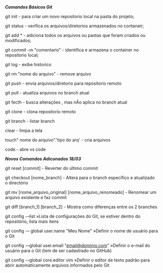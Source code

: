 ***Comandos Básicos Git***


git init - para criar um novo repositorio local na pasta do projeto;

git status - verifica os arquivos/diretorios armazenados no contaneir;

git add *  - adiciona todos os arquivos ou pastas que foram criados ou modificados;

git commit -m "comentario" - identifica e armazena o container no repositorio local;

git log - exibe historico

git rm "nome do arquivo" - remove arquivo

git push - envia arquivos/diretorio para repositorio remoto

git pull - atualiza arquivos no branch atual

git fecth - busca alterações , mas nÃo aplica no branch atual

git clone - clona repositorio remoto

git branch - listar branch


clear - limpa a tela

touch" nome do arquivo".'tipo do arq' - cria arquivos

code.- abre vs code


***Novos Comandos Adiconados 18/03***


git reset [commit] - Reverter do último commit

git checkout [nome_branch] - Altera para o branch específico e atualizado o directório

git mv [nome_arquivo_original] [nome_arquivo_renomeado] - Renomear um arquivo existente e faz commit

git diff [branch_1] [branch_2] - Mostra como diferenças entre os 2 branches

git config -–list »Lista de configurações do Git, se estiver dentro do repositório, lista mais itens

git config -– global user.name "Meu Nome" »Definir o nome de usuário para o Git

git config -–global user.email "email@dominio.com" »Definir o e-mail do usuário para o Git (tem de ser cadastrado no GitHub)

git config -–global core.editor vim »Definir o editor de texto padrão para abrir automaticamente arquivos informados pelo Git

